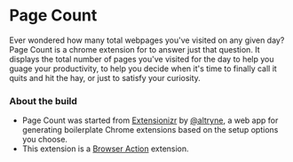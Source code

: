 # Page Count

Ever wondered how many total webpages you've visited on any given day? Page Count is a chrome extension for to answer just that question. It displays the total number of pages you've visited for the day to help you guage your productivity, to help you decide when it's time to finally call it quits and hit the hay, or just to satisfy your curiosity.

### About the build

- Page Count was started from [Extensionizr](http://extensionizr.com/) by [@altryne](https://github.com/altryne/), a web app for generating boilerplate Chrome extensions based on the setup options you choose.
- This extension is a [Browser Action](http://developer.chrome.com/extensions/browserAction.html) extension.